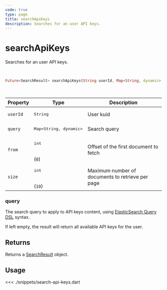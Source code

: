 ```yaml
---
code: true
type: page
title: searchApiKeys
description: Searches for an user API keys.
---
```


# searchApiKeys

<SinceBadge version="7.1.0" />

<SinceBadge version="Kuzzle 2.1.0" />

Searches for an user API keys.

<br />

```dart
Future<SearchResult> searchApiKeys(String userId, Map<String, dynamic> query, {int from, int size})
```

<br />

| Property | Type | Description |
| --- | --- | --- |
| `userId` | <pre>String</pre> | User kuid |
| `query` | <pre>Map<String, dynamic></pre> | Search query |
| `from`     | <pre>int</pre><br/>(`0`)    | Offset of the first document to fetch                  |
| `size`     | <pre>int</pre><br/>(`10`)   | Maximum number of documents to retrieve per page       |

### query

The search query to apply to API keys content, using [ElasticSearch Query DSL](https://www.elastic.co/guide/en/elasticsearch/reference/7.4/query-dsl.html) syntax.

If left empty, the result will return all available API keys for the user.

## Returns

Returns a [SearchResult](/sdk/dart/2/core-classes/search-result) object.

## Usage

<<< ./snippets/search-api-keys.dart
